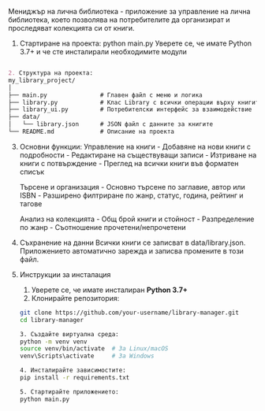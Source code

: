 Мениджър на лична библиотека - приложение за управление на лична библиотека, което позволява на потребителите да организират и проследяват колекцията си от книги.

1. Стартиране на проекта:
python main.py
Уверете се, че имате Python 3.7+ и че сте инсталирали необходимите модули

```markdown

2. Структура на проекта:
my_library_project/
│
├── main.py               # Главен файл с меню и логика
├── library.py            # Клас Library с всички операции върху книгите
├── library_ui.py         # Потребителски интерфейс за взаимодействие
├── data/
│   └── library.json      # JSON файл с данните за книгите
└── README.md             # Описание на проекта
```

3. Основни функции:
    Управление на книги
        - Добавяне на нови книги с подробности
        - Редактиране на съществуващи записи
        - Изтриване на книги с потвърждение
        - Преглед на всички книги във форматен списък

    Търсене и организация
        - Основно търсене по заглавие, автор или ISBN
        - Разширено филтриране по жанр, статус, година, рейтинг и тагове

    Анализ на колекцията
        - Общ брой книги и стойност
        - Разпределение по жанр
        - Съотношение прочетени/непрочетени

4. Съхранение на данни
Всички книги се записват в data/library.json. Приложението автоматично зарежда и записва промените в този файл.


5. Инструкции за инсталация

    1. Уверете се, че имате инсталиран **Python 3.7+**
    2. Клонирайте репозитория:
    ```bash
    git clone https://github.com/your-username/library-manager.git
    cd library-manager

    3. Създайте виртуална среда:
    python -m venv venv
    source venv/bin/activate  # За Linux/macOS
    venv\Scripts\activate     # За Windows

    4. Инсталирайте зависимостите:
    pip install -r requirements.txt

    5. Стартирайте приложението:
    python main.py
